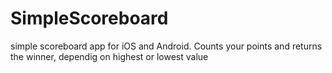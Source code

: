 # SimpleScoreboard
simple scoreboard app for iOS and Android. Counts your points and returns the winner, dependig on highest or lowest value
